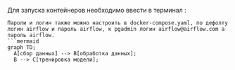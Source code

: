 Для запуска контейнеров необходимо ввести в терминал :
```docker-compose up -d.
Пароли и логин также можно настроить в docker-compose.yaml, по дефолту логин airflow и пароль airflow, к pgadmin логин airflow@airflow.com а пароль airflow.
```mermaid
graph TD;
  A[сбор данных] --> B[обработка данных];
  B --> C[тренировка модели];
```

